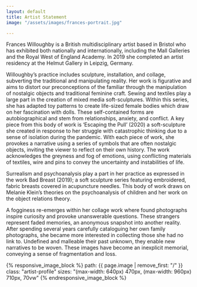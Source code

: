 ```yaml
---
layout: default
title: Artist Statement
image: "/assets/images/frances-portrait.jpg"

---
```

Frances Willoughby is a British multidisciplinary artist based in Bristol who has exhibited both nationally and internationally, including the Mall Galleries and the Royal West of England Academy. In 2019 she completed an artist residency at the Helmut Gallery in Leipzig, Germany.

Willoughby’s practice includes sculpture, installation, and collage, subverting the traditional and manipulating reality. Her work is figurative and aims to distort our preconceptions of the familiar through the manipulation of nostalgic objects and traditional feminine craft. Sewing and textiles play a large part in the creation of mixed media soft-sculptures. Within this series, she has adapted toy patterns to create life-sized female bodies which draw on her fascination with dolls. These self-contained forms are autobiographical and stem from relationships, anxiety, and conflict. A key piece from this body of work is ‘Escaping the Pull’ (2020) a soft-sculpture she created in response to her struggle with catastrophic thinking due to a sense of isolation during the pandemic. With each piece of work, she provokes a narrative using a series of symbols that are often nostalgic objects, inviting the viewer to reflect on their own history. The work acknowledges the greyness and fog of emotions, using conflicting materials of textiles, wire and pins to convey the uncertainty and instabilities of life.

Surrealism and psychoanalysis play a part in her practice as expressed in the work Bad Breast (2019); a soft sculpture series featuring embroidered, fabric breasts covered in acupuncture needles. This body of work draws on Melanie Klein’s theories on the psychoanalysis of children and her work on the object relations theory.

A fogginess re-emerges within her collage work where found photographs inspire curiosity and provoke unanswerable questions. These strangers represent faded memories, an anonymous snapshot into another reality. After spending several years carefully cataloguing her own family photographs, she became more interested in collecting those she had no link to. Undefined and malleable their past unknown, they enable new narratives to be woven. These images have become an inexplicit memorial, conveying a sense of fragmentation and loss.

<div markdown="0">
{% responsive_image_block %}
path: {{ page.image | remove_first: "/" }}
class: "artist-profile"
sizes: "(max-width: 640px) 470px, (max-width: 960px) 710px, 70vw"
{% endresponsive_image_block %}
</div>